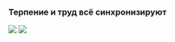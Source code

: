 ### Терпение и труд всё синхронизируют

<img src="https://img.shields.io/badge/JavaScript-FF00FF?style=for-the-badge&logo=JavaScript&logoColor=000000"/> <img src="https://img.shields.io/badge/Python-00FFFF?style=for-the-badge&logo=python&logoColor=000000"/>
